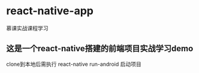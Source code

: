 # react-native-app
慕课实战课程学习

## 这是一个react-native搭建的前端项目实战学习demo

clone到本地后需执行 react-native run-android 启动项目
